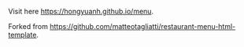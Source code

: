 Visit here https://hongyuanh.github.io/menu.

Forked from https://github.com/matteotagliatti/restaurant-menu-html-template. 
